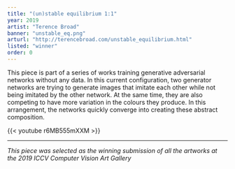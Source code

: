 ```yaml
---
title: "(un)stable equilibrium 1:1"
year: 2019
artist: "Terence Broad"
banner: "unstable_eq.png"
arturl: "http://terencebroad.com/unstable_equilibrium.html"
listed: "winner"
order: 0
---
```


This piece is part of a series of works training generative adversarial networks without any data. In this current configuration,  two generator networks are trying to generate images that imitate each other while not being imitated by the other network. At the same time, they are also competing to have more variation in the colours they produce. In this arrangement, the networks quickly converge into creating these abstract composition.

{{< youtube r6MB555mXXM >}}

***

_This piece was selected as the winning submission of all the artworks at the 2019 ICCV Computer Vision Art Gallery_
